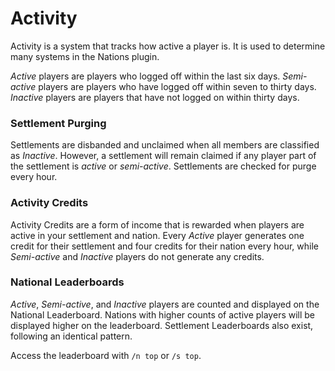# Activity
Activity is a system that tracks how active a player is. It is used to determine many systems in the Nations plugin.

*Active* players are players who logged off within the last six days. *Semi-active* players are players who have logged off within seven to thirty days. *Inactive* players are players that have not logged on within thirty days.

### Settlement Purging
Settlements are disbanded and unclaimed when all members are classified as *Inactive*. However, a settlement will remain claimed if any player part of the settlement is *active* or *semi-active*. Settlements are checked for purge every hour.

### Activity Credits
Activity Credits are a form of income that is rewarded when players are active in your settlement and nation. Every *Active* player generates one credit for their settlement and four credits for their nation every hour, while *Semi-active* and *Inactive* players do not generate any credits.

### National Leaderboards
*Active*, *Semi-active*, and *Inactive* players are counted and displayed on the National Leaderboard. Nations with higher counts of active players will be displayed higher on the leaderboard. Settlement Leaderboards also exist, following an identical pattern.

Access the leaderboard with `/n top` or `/s top`.